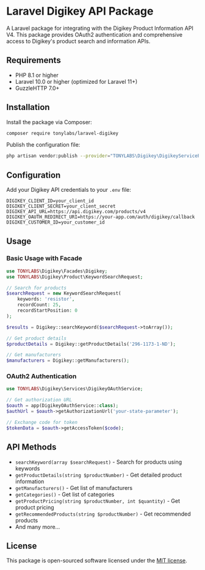 # Laravel Digikey API Package

A Laravel package for integrating with the Digikey Product Information API V4. This package provides OAuth2 authentication and comprehensive access to Digikey's product search and information APIs.

## Requirements

- PHP 8.1 or higher
- Laravel 10.0 or higher (optimized for Laravel 11+)
- GuzzleHTTP 7.0+

## Installation

Install the package via Composer:

```bash
composer require tonylabs/laravel-digikey
```

Publish the configuration file:

```bash
php artisan vendor:publish --provider="TONYLABS\Digikey\DigikeyServiceProvider"
```

## Configuration

Add your Digikey API credentials to your `.env` file:

```env
DIGIKEY_CLIENT_ID=your_client_id
DIGIKEY_CLIENT_SECRET=your_client_secret
DIGIKEY_API_URL=https://api.digikey.com/products/v4
DIGIKEY_OAUTH_REDIRECT_URI=https://your-app.com/auth/digikey/callback
DIGIKEY_CUSTOMER_ID=your_customer_id
```

## Usage

### Basic Usage with Facade

```php
use TONYLABS\Digikey\Facades\Digikey;
use TONYLABS\Digikey\Product\KeywordSearchRequest;

// Search for products
$searchRequest = new KeywordSearchRequest(
    keywords: 'resistor',
    recordCount: 25,
    recordStartPosition: 0
);

$results = Digikey::searchKeyword($searchRequest->toArray());

// Get product details
$productDetails = Digikey::getProductDetails('296-1173-1-ND');

// Get manufacturers
$manufacturers = Digikey::getManufacturers();
```

### OAuth2 Authentication

```php
use TONYLABS\Digikey\Services\DigikeyOAuthService;

// Get authorization URL
$oauth = app(DigikeyOAuthService::class);
$authUrl = $oauth->getAuthorizationUrl('your-state-parameter');

// Exchange code for token
$tokenData = $oauth->getAccessToken($code);
```

## API Methods

- `searchKeyword(array $searchRequest)` - Search for products using keywords
- `getProductDetails(string $productNumber)` - Get detailed product information
- `getManufacturers()` - Get list of manufacturers
- `getCategories()` - Get list of categories
- `getProductPricing(string $productNumber, int $quantity)` - Get product pricing
- `getRecommendedProducts(string $productNumber)` - Get recommended products
- And many more...

## License

This package is open-sourced software licensed under the [MIT license](LICENSE).